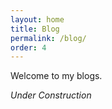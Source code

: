 ```yaml
---
layout: home
title: Blog
permalink: /blog/
order: 4
---
```


Welcome to my blogs.

*Under Construction*


